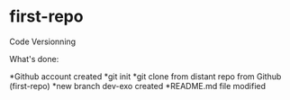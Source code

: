 # first-repo
Code Versionning

What's done:

*Github account created
*git init 
*git clone from distant repo from Github (first-repo)
*new branch dev-exo created
*README.md file modified
